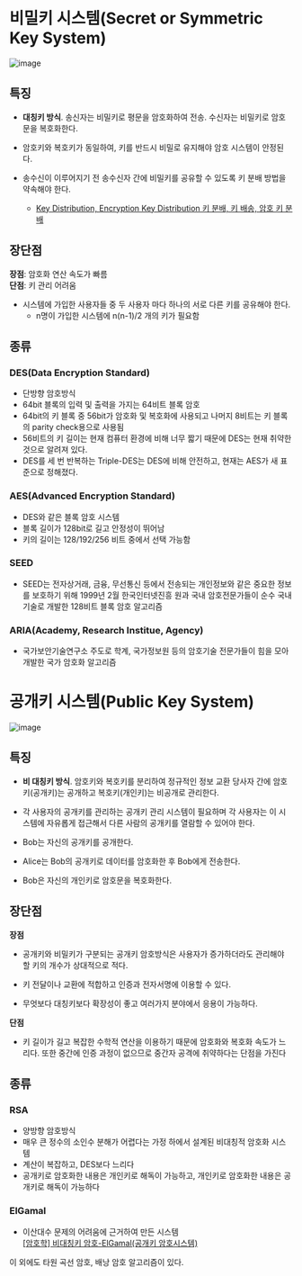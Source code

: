 # 비밀키 시스템(Secret or Symmetric Key System)
![image](https://github.com/E207-9to6/daily_study/assets/68316096/a37896cd-fba8-4ea7-85aa-7793a18dcfb8)  

## 특징
- **대칭키 방식**. 송신자는 비밀키로 평문을 암호화하여 전송. 수신자는 비밀키로 암호문을 복호화한다.  

- 암호키와 복호키가 동일하여, 키를 반드시 비밀로 유지해야 암호 시스템이 안정된다.

- 송수신이 이루어지기 전 송수신자 간에 비밀키를 공유할 수 있도록 키 분배 방법을 약속해야 한다.
  - [  Key Distribution, Encryption Key Distribution   키 분배, 키 배송, 암호 키 분배	](http://www.ktword.co.kr/test/view/view.php?no=3033)

## 장단점
**장점**: 암호화 연산 속도가 빠름  
**단점**: 키 관리 어려움
- 시스템에 가입한 사용자들 중 두 사용자 마다 하나의 서로 다른 키를 공유해야 한다.
  - n명이 가입한 시스템에 n(n-1)/2 개의 키가 필요함

## 종류
### DES(Data Encryption Standard)  
- 단방향 암호방식  
- 64bit 블록의 입력 및 출력을 가지는 64비트 블록 암호  
- 64bit의 키 블록 중 56bit가 암호화 및 복호화에 사용되고 나머지 8비트는 키 블록의 parity check용으로 사용됨  
- 56비트의 키 길이는 현재 컴퓨터 환경에 비해 너무 짧기 때문에 DES는 현재 취약한 것으로 알려져 있다.  
- DES를 세 번 반복하는 Triple-DES는 DES에 비해 안전하고, 현재는 AES가 새 표준으로 정해졌다.  
### AES(Advanced Encryption Standard)
- DES와 같은 블록 암호 시스템
- 블록 길이가 128bit로 길고 안정성이 뛰어남
- 키의 길이는 128/192/256 비트 중에서 선택 가능함
### SEED
- SEED는 전자상거래, 금융, 무선통신 등에서 전송되는 개인정보와 같은 중요한 정보를 보호하기 위해 1999년 2월 한국인터넷진흥 원과 국내 암호전문가들이 순수 국내기술로 개발한 128비트 블록 암호 알고리즘
### ARIA(Academy, Research Institue, Agency)
- 국가보안기술연구소 주도로 학계, 국가정보원 등의 암호기술 전문가들이 힘을 모아 개발한 국가 암호화 알고리즘

# 공개키 시스템(Public Key System)
![image](https://github.com/E207-9to6/daily_study/assets/68316096/b6c4f987-0472-4e2c-92eb-7138490398cc)  
## 특징
- **비 대칭키 방식**. 암호키와 복호키를 분리하여 정규적인 정보 교환 당사자 간에 암호키(공개키)는 공개하고 복호키(개인키)는 비공개로 관리한다.

- 각 사용자의 공개키를 관리하는 공개키 관리 시스템이 필요하며 각 사용자는 이 시스템에 자유롭게 접근해서 다른 사람의 공개키를 열람할 수 있어야 한다.

- Bob는 자신의 공개키를 공개한다.
- Alice는 Bob의 공개키로 데이터를 암호화한 후 Bob에게 전송한다.
- Bob은 자신의 개인키로 암호문을 복호화한다.

## 장단점
**장점**
- 공개키와 비밀키가 구분되는 공개키 암호방식은 사용자가 증가하더라도 관리해야 할 키의 개수가 상대적으로 적다.
  
- 키 전달이나 교환에 적합하고 인증과 전자서명에 이용할 수 있다.  

- 무엇보다 대칭키보다 확장성이 좋고 여러가지 분야에서 응용이 가능하다.
  
**단점**
- 키 길이가 길고 복잡한 수학적 연산을 이용하기 때문에 암호화와 복호화 속도가 느리다. 또한 중간에 인증 과정이 없으므로 중간자 공격에 취약하다는 단점을 가진다

## 종류
### RSA
- 양방향 암호방식
- 매우 큰 정수의 소인수 분해가 어렵다는 가정 하에서 설계된 비대칭적 암호화 시스템
- 계산이 복잡하고, DES보다 느리다
- 공개키로 암호화한 내용은 개인키로 해독이 가능하고, 개인키로 암호화한 내용은 공개키로 해독이 가능하다
### ElGamal
- 이산대수 문제의 어려움에 근거하여 만든 시스템  
[[암호학] 비대칭키 암호-ElGamal(공개키 암호시스템)](https://yjshin.tistory.com/364)
  
이 외에도 타원 곡선 암호, 배낭 암호 알고리즘이 있다.
